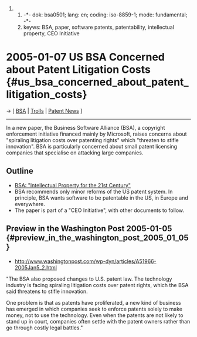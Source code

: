1.  1.  -\*- dok: bsa0501; lang: en; coding: iso-8859-1; mode:
        fundamental; -\*-
    2.  keyws: BSA, paper, software patents, patentability, intellectual
        property, CEO Initiative

# 2005-01-07 US BSA Concerned about Patent Litigation Costs {#us_bsa_concerned_about_patent_litigation_costs}

-\> \[ [ BSA](SwpatbsaEn "wikilink") \| [
Trolls](PatentTrollsEn "wikilink") \| [ Patent
News](SwpatcninoEn "wikilink") \]

------------------------------------------------------------------------

In a new paper, the Business Software Alliance (BSA), a copyright
enforcement initiative financed mainly by Microsoft, raises concerns
about \"spiraling litigation costs over patenting rights\" which
\"threaten to stifle innovation\". BSA is particularly concerned about
small patent licensing companies that specialise on attacking large
companies.

## Outline

-   [BSA: \"Intellectual Property for the 21st
    Century\"](http://bsa.org/ceoinitiative/loader.cfm?url=/commonspot/security/getfile.cfm&pageid=21193&hitboxdone=yes "wikilink")
-   BSA recommends only minor reforms of the US patent system. In
    principle, BSA wants software to be patentable in the US, in Europe
    and everywhere.
-   The paper is part of a \"CEO Initiative\", with other documents to
    follow.

## Preview in the Washington Post 2005-01-05 {#preview_in_the_washington_post_2005_01_05}

-   <http://www.washingtonpost.com/wp-dyn/articles/A51966-2005Jan5_2.html>

\"The BSA also proposed changes to U.S. patent law. The technology
industry is facing spiraling litigation costs over patent rights, which
the BSA said threatens to stifle innovation.

One problem is that as patents have proliferated, a new kind of business
has emerged in which companies seek to enforce patents solely to make
money, not to use the technology. Even when the patents are not likely
to stand up in court, companies often settle with the patent owners
rather than go through costly legal battles.\"

